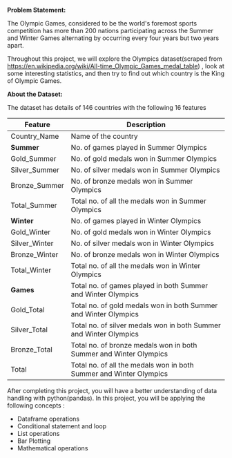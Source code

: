 **Problem Statement:**

The Olympic Games, considered to be the world's foremost sports competition has more than 200 nations participating across the Summer and Winter Games alternating by occurring every four years but two years apart.

Throughout this project, we will explore the Olympics dataset(scraped from https://en.wikipedia.org/wiki/All-time_Olympic_Games_medal_table) , look at some interesting statistics, and then try to find out which country is the King of Olympic Games.

**About the Dataset:**

The dataset has details of 146 countries with the following 16 features

Feature	| Description
------- | -----------
Country_Name | Name of the country
**Summer** | No. of games played in Summer Olympics
Gold_Summer |	No. of gold medals won in Summer Olympics
Silver_Summer |	No. of silver medals won in Summer Olympics
Bronze_Summer | No. of bronze medals won in Summer Olympics
Total_Summer |	Total no. of all the medals won in Summer Olympics
**Winter** | No. of games played in Winter Olympics
Gold_Winter |	No. of gold medals won in Winter Olympics
Silver_Winter	| No. of silver medals won in Winter Olympics
Bronze_Winter |	No. of bronze medals won in Winter Olympics
Total_Winter | Total no. of all the medals won in Winter Olympics
**Games** | Total no. of games played in both Summer and Winter Olympics
Gold_Total | Total no. of gold medals won in both Summer and Winter Olympics
Silver_Total | Total no. of silver medals won in both Summer and Winter Olympics
Bronze_Total	| Total no. of bronze medals won in both Summer and Winter Olympics
Total | Total no. of all the medals won in both Summer and Winter Olympics

After completing this project, you will have a better understanding of data handling with python(pandas). In this project, you will be applying the following concepts :

* Dataframe operations
* Conditional statement and loop
* List operations
* Bar Plotting
* Mathematical operations
